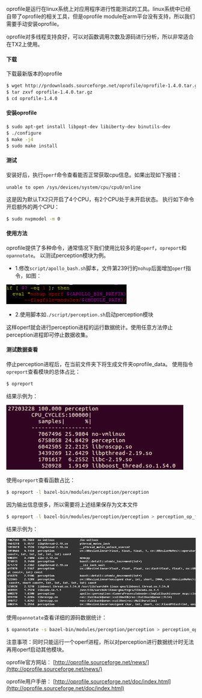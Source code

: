 oprofile是运行在linux系统上对应用程序进行性能测试的工具。linux系统中已经自带了oprofile的相关工具，但是oprofile module在arm平台没有支持，所以我们需要手动安装oprofile。

oprofile对多线程支持良好，可以对函数调用次数及源码进行分析，所以非常适合在TX2上使用。

#### 下载
下载最新版本的oprofile
```bash
$ wget http://prdownloads.sourceforge.net/oprofile/oprofile-1.4.0.tar.gz
$ tar zxvf oprofile-1.4.0.tar.gz
$ cd oprofile-1.4.0
```
#### 安装oprofile
```bash
$ sudo apt-get install libpopt-dev libiberty-dev binutils-dev
$ ./configure
$ make -j4
$ sudo make install
```
#### 测试
安装好后，执行`operf`命令查看能否正常获取cpu信息。如果出现如下报错：

`unable to open /sys/devices/system/cpu/cpu0/online`

这是因为默认TX2只开启了4个CPU，有2个CPU处于未开启状态。
执行如下命令开启额外的两个CPU：
```bash
$ sudo nvpmodel -m 0
```

#### 使用方法
oprofile提供了多种命令，通常情况下我们使用比较多的是`operf`，`opreport`和`opannotate`。
以测试perception模块为例。
* 1.修改`script/apollo_bash.sh`脚本，文件第239行的`nohup`后面增加`operf`指令，如图：

![operf_command](images/TX2/operf_command.png)

* 2.使用脚本如`./script/perception.sh`启动perception模块

这样operf就会进行perception进程的运行数据统计。使用任意方法停止perception进程即可停止数据收集。

#### 测试数据查看
停止perception进程后，在当前文件夹下将生成文件夹oprofile_data。
使用指令`opreport`查看模块的总体占比：
```bash
$ opreport
```
结果示例为：

![opreport_](images/TX2/opreport_.png)

使用`opreport`查看函数占比：
```bash
$ opreport -l bazel-bin/modules/perception/perception 
```
因为输出信息很多，所以需要将上述结果保存为文本文件
```bash
$ opreport -l bazel-bin/modules/perception/perception > perception_op_funcs.md
```
结果示例为：

![opreport_file](images/TX2/opreport_file.png)

使用`opannotate`查看详细的源码数据统计：
```bash
$ opannotate -s bazel-bin/modules/perception/perception > perception_op_details.md
```

注意事项：同时只能运行一个operf进程，所以对perception进行数据统计时无法再用operf启动其他模块。

oprofile官方网站：
[http://oprofile.sourceforge.net/news/](http://oprofile.sourceforge.net/news/)

oprofile用户手册：
[http://oprofile.sourceforge.net/doc/index.html](http://oprofile.sourceforge.net/doc/index.html)

